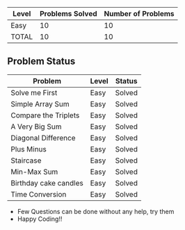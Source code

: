 |Level|Problems Solved|Number of Problems|
|-----|---------------|------------------|
|Easy|10|10
|TOTAL|10|10|

Problem Status
---
|Problem|Level|Status|
|-------|-----|------|
|Solve me First|Easy|Solved|
|Simple Array Sum|Easy|Solved|
|Compare the Triplets|Easy|Solved|
|A Very Big Sum|Easy|Solved|
|Diagonal Difference|Easy|Solved|
|Plus Minus|Easy|Solved|
|Staircase|Easy|Solved|
|Min-Max Sum|Easy|Solved|
|Birthday cake candles|Easy|Solved|
|Time Conversion|Easy|Solved|

- Few Questions can be done without any help, try them
- Happy Coding!!
